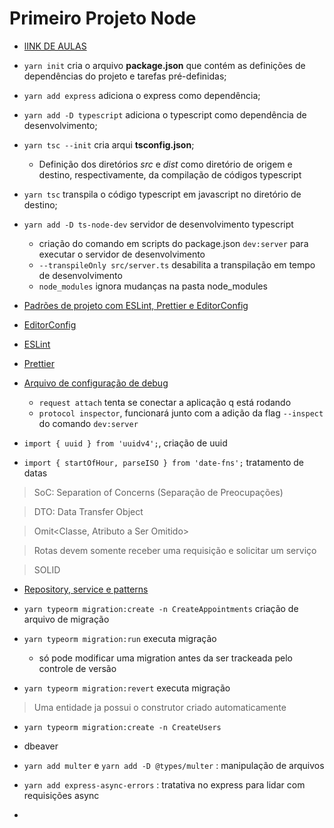 # Primeiro Projeto Node

- [lINK DE AULAS](https://app.rocketseat.com.br/node/nivel-02/)

- `yarn init` cria o arquivo **package.json** que contém as definições de dependências do projeto e tarefas pré-definidas;
- `yarn add express` adiciona o express como dependência;
- `yarn add -D typescript` adiciona o typescript como dependência de desenvolvimento;
- `yarn tsc --init` cria arqui **tsconfig.json**;

  - Definição dos diretórios _src_ e _dist_ como diretório de origem e destino, respectivamente, da compilação de códigos typescript

- `yarn tsc` transpila o código typescript em javascript no diretório de destino;
- `yarn add -D ts-node-dev` servidor de desenvolvimento typescript

  - criação do comando em scripts do package.json `dev:server` para executar o servidor de desenvolvimento
  - `--transpileOnly src/server.ts` desabilita a transpilação em tempo de desenvolvimento
  - `node_modules` ignora mudanças na pasta node_modules

- [Padrões de projeto com ESLint, Prettier e EditorConfig](https://www.notion.so/Padr-es-de-projeto-com-ESLint-Prettier-e-EditorConfig-0b57b47a24724c859c0cf226aa0cc3a7)
- [EditorConfig](https://www.notion.so/EditorConfig-5f494ae4b47248c1b16681ff74d6766c)
- [ESLint](https://www.notion.so/ESLint-7e455a7ac78b424892329ee064feaf99)
- [Prettier](https://www.notion.so/Prettier-e2c6a3ec188c4cce8890a3e16a0d6425)

- [Arquivo de configuração de debug](.vscode\launch.json)

  - `request attach` tenta se conectar a aplicação q está rodando
  - `protocol inspector`, funcionará junto com a adição da flag `--inspect` do comando `dev:server`

- `import { uuid } from 'uuidv4';`, criação de uuid
- `import { startOfHour, parseISO } from 'date-fns';` tratamento de datas

> SoC: Separation of Concerns (Separação de Preocupações)

> DTO: Data Transfer Object

> Omit<Classe, Atributo a Ser Omitido>

> Rotas devem somente receber uma requisição e solicitar um serviço

> SOLID

- [Repository, service e patterns](https://www.notion.so/Repository-service-e-patterns-82419cceb11c4c4fbbc055ade7fb1ac5)

- `yarn typeorm migration:create -n CreateAppointments` criação de arquivo de migração
- `yarn typeorm migration:run` executa migração
  - só pode modificar uma migration antes da ser trackeada pelo controle de versão
- `yarn typeorm migration:revert` executa migração

> Uma entidade ja possui o construtor criado automaticamente

- `yarn typeorm migration:create -n CreateUsers`

- dbeaver

- `yarn add multer` e `yarn add -D @types/multer` : manipulação de arquivos
- `yarn add express-async-errors` : tratativa no express para lidar com requisições async

-
